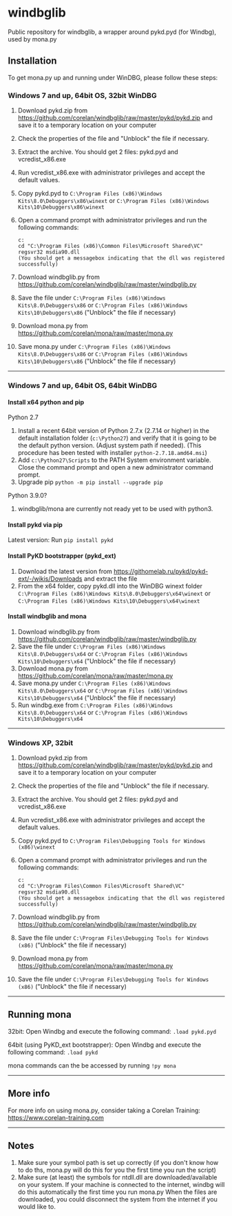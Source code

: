windbglib
=========

Public repository for windbglib, a wrapper around pykd.pyd (for Windbg), used by mona.py


Installation
------------
To get mona.py up and running under WinDBG, please follow these steps:

### Windows 7 and up, 64bit OS, 32bit WinDBG
1. Download pykd.zip from https://github.com/corelan/windbglib/raw/master/pykd/pykd.zip and save it to a temporary location on your computer
2. Check the properties of the file and "Unblock" the file if necessary.
3. Extract the archive. You should get 2 files: pykd.pyd and vcredist_x86.exe
4. Run vcredist_x86.exe with administrator privileges and accept the default values.
5. Copy pykd.pyd to `C:\Program Files (x86)\Windows Kits\8.0\Debuggers\x86\winext` or `C:\Program Files (x86)\Windows Kits\10\Debuggers\x86\winext`
6. Open a command prompt with administrator privileges and run the following commands:

   ```
   c:
   cd "C:\Program Files (x86)\Common Files\Microsoft Shared\VC"
   regsvr32 msdia90.dll
   (You should get a messagebox indicating that the dll was registered successfully)
   ```

7. Download windbglib.py from https://github.com/corelan/windbglib/raw/master/windbglib.py 
8. Save the file under `C:\Program Files (x86)\Windows Kits\8.0\Debuggers\x86` or `C:\Program Files (x86)\Windows Kits\10\Debuggers\x86`   ("Unblock" the file if necessary)
9. Download mona.py from https://github.com/corelan/mona/raw/master/mona.py  
10. Save mona.py under `C:\Program Files (x86)\Windows Kits\8.0\Debuggers\x86` or `C:\Program Files (x86)\Windows Kits\10\Debuggers\x86`   ("Unblock" the file if necessary)


---

### Windows 7 and up, 64bit OS, 64bit WinDBG
#### Install x64 python and pip
Python 2.7
1. Install a recent 64bit version of Python 2.7.x (2.7.14 or higher) in the default installation folder (`c:\Python27`) and verify that it is going to be the default python version.  (Adjust system path if needed). (This procedure has been tested with installer `python-2.7.18.amd64.msi`) 
2. Add `c:\Python27\Scripts` to the PATH System environment variable. Close the command prompt and open a new administrator command prompt.
3. Upgrade pip
`python -m pip install --upgrade pip`

Python 3.9.0?
1. windbglib/mona are currently not ready yet to be used with python3.

#### Install pykd via pip
Latest version:
Run `pip install pykd`

#### Install PyKD bootstrapper (pykd_ext)
1. Download the latest version from https://githomelab.ru/pykd/pykd-ext/-/wikis/Downloads and extract the file 
2. From the x64 folder, copy pykd.dll into the WinDBG winext folder  `C:\Program Files (x86)\Windows Kits\8.0\Debuggers\x64\winext` or  `C:\Program Files (x86)\Windows Kits\10\Debuggers\x64\winext`

#### Install windbglib and mona

1. Download windbglib.py from https://github.com/corelan/windbglib/raw/master/windbglib.py 
2. Save the file under `C:\Program Files (x86)\Windows Kits\8.0\Debuggers\x64` or `C:\Program Files (x86)\Windows Kits\10\Debuggers\x64`   ("Unblock" the file if necessary)
3. Download mona.py from https://github.com/corelan/mona/raw/master/mona.py  
4. Save mona.py under `C:\Program Files (x86)\Windows Kits\8.0\Debuggers\x64` or `C:\Program Files (x86)\Windows Kits\10\Debuggers\x64`   ("Unblock" the file if necessary)
5. Run windbg.exe from  `C:\Program Files (x86)\Windows Kits\8.0\Debuggers\x64` or `C:\Program Files (x86)\Windows Kits\10\Debuggers\x64`  

---

### Windows XP, 32bit
1. Download pykd.zip from https://github.com/corelan/windbglib/raw/master/pykd/pykd.zip and save it to a temporary location on your computer
2. Check the properties of the file and "Unblock" the file if necessary.
3. Extract the archive. You should get 2 files: pykd.pyd and vcredist_x86.exe
4. Run vcredist_x86.exe with administrator privileges and accept the default values.
5. Copy pykd.pyd to `C:\Program Files\Debugging Tools for Windows (x86)\winext`
6. Open a command prompt with administrator privileges and run the following commands:

   ```
   c:
   cd "C:\Program Files\Common Files\Microsoft Shared\VC"
   regsvr32 msdia90.dll
   (You should get a messagebox indicating that the dll was registered successfully)
   ```

7. Download windbglib.py from https://github.com/corelan/windbglib/raw/master/windbglib.py 
8. Save the file under `C:\Program Files\Debugging Tools for Windows (x86)`   ("Unblock" the file if necessary)
9. Download mona.py from https://github.com/corelan/mona/raw/master/mona.py  
10. Save the file under `C:\Program Files\Debugging Tools for Windows (x86)`   ("Unblock" the file if necessary)


---
Running mona
-------------
32bit:
Open Windbg and execute the following command: `.load pykd.pyd`

64bit (using PyKD_ext bootstrapper):
Open Windbg and execute the following command: `.load pykd`


mona commands can the be accessed by running `!py mona`

---

More info
----------
For more info on using mona.py, consider taking a Corelan Training: https://www.corelan-training.com

---

Notes
-----
1. Make sure your symbol path is set up correctly (if you don't know how to do ths, mona.py will do this for you the first time you run the script)
2. Make sure (at least) the symbols for ntdll.dll are downloaded/available on your system.
   If your machine is connected to the internet, windbg will do this automatically the first time you run mona.py
   When the files are downloaded, you could disconnect the system from the internet if you would like to.
